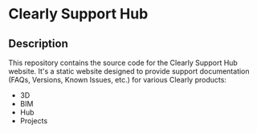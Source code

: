 # Clearly Support Hub

## Description

This repository contains the source code for the Clearly Support Hub website. It's a static website designed to provide support documentation (FAQs, Versions, Known Issues, etc.) for various Clearly products:

* 3D
* BIM
* Hub
* Projects
